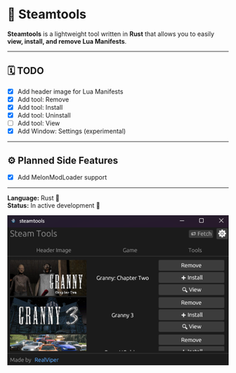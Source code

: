 # 🧰 Steamtools

**Steamtools** is a lightweight tool written in **Rust** that allows you to easily **view, install, and remove Lua Manifests**.

---

## 🗓️ TODO

- [x] Add header image for Lua Manifests  
- [x] Add tool: Remove  
- [x] Add tool: Install  
- [x] Add tool: Uninstall  
- [ ] Add tool: View  
- [X] Add Window: Settings (experimental)

---

## ⚙️ Planned Side Features

- [X] Add MelonModLoader support

---

**Language:** Rust 🦀  
**Status:** In active development 🚀

![Steamtools App](image.png)